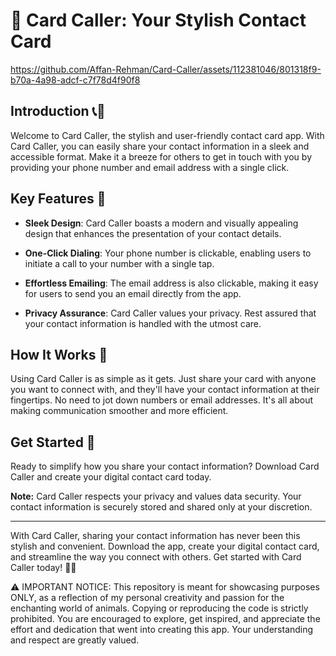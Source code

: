 # 📇 Card Caller: Your Stylish Contact Card


https://github.com/Affan-Rehman/Card-Caller/assets/112381046/801318f9-b70a-4a98-adcf-c7f78d4f90f8


## Introduction 📞📧

Welcome to Card Caller, the stylish and user-friendly contact card app. With Card Caller, you can easily share your contact information in a sleek and accessible format. Make it a breeze for others to get in touch with you by providing your phone number and email address with a single click.

## Key Features 🌟

- **Sleek Design**: Card Caller boasts a modern and visually appealing design that enhances the presentation of your contact details.

- **One-Click Dialing**: Your phone number is clickable, enabling users to initiate a call to your number with a single tap.

- **Effortless Emailing**: The email address is also clickable, making it easy for users to send you an email directly from the app.

- **Privacy Assurance**: Card Caller values your privacy. Rest assured that your contact information is handled with the utmost care.

## How It Works 📱

Using Card Caller is as simple as it gets. Just share your card with anyone you want to connect with, and they'll have your contact information at their fingertips. No need to jot down numbers or email addresses. It's all about making communication smoother and more efficient.

## Get Started 🚀

Ready to simplify how you share your contact information? Download Card Caller and create your digital contact card today.

**Note:** Card Caller respects your privacy and values data security. Your contact information is securely stored and shared only at your discretion.

---

With Card Caller, sharing your contact information has never been this stylish and convenient. Download the app, create your digital contact card, and streamline the way you connect with others. Get started with Card Caller today! 📱🌐

⚠️ IMPORTANT NOTICE: This repository is meant for showcasing purposes ONLY, as a reflection of my personal creativity and passion for the enchanting world of animals. Copying or reproducing the code is strictly prohibited. You are encouraged to explore, get inspired, and appreciate the effort and dedication that went into creating this app. Your understanding and respect are greatly valued.
